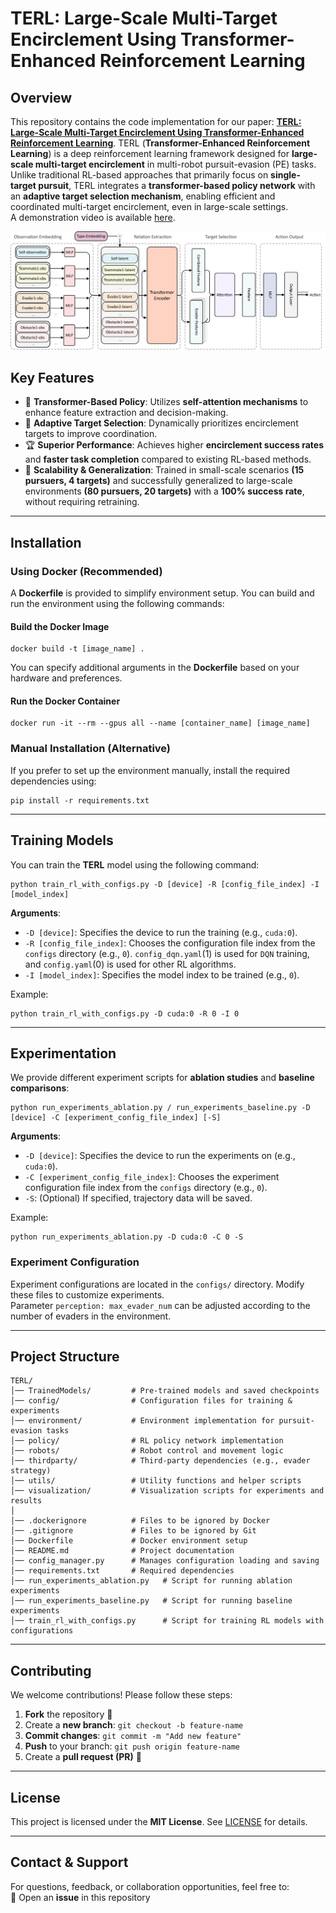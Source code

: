 ﻿
# **TERL: Large-Scale Multi-Target Encirclement Using Transformer-Enhanced Reinforcement Learning**  

## **Overview**  
This repository contains the code implementation for our paper:  [**TERL: Large-Scale Multi-Target Encirclement Using Transformer-Enhanced Reinforcement Learning**](https://arxiv.org/abs/2503.12395).
TERL (**Transformer-Enhanced Reinforcement Learning**) is a deep reinforcement learning framework designed for **large-scale multi-target encirclement** in multi-robot pursuit-evasion (PE) tasks. Unlike traditional RL-based approaches that primarily focus on **single-target pursuit**, TERL integrates a **transformer-based policy network** with an **adaptive target selection mechanism**, enabling efficient and coordinated multi-target encirclement, even in large-scale settings.  
A demonstration video is available [here](https://youtu.be/niYCRtdcDs0?si=G6p_a9j2fI6LzS4r).

![TERL Network Architecture.png](TERL%20Network%20Architecture.png)

## **Key Features**
- 🚀 **Transformer-Based Policy**: Utilizes **self-attention mechanisms** to enhance feature extraction and decision-making.  
- 🎯 **Adaptive Target Selection**: Dynamically prioritizes encirclement targets to improve coordination.  
- 🏆 **Superior Performance**: Achieves higher **encirclement success rates** and **faster task completion** compared to existing RL-based methods.  
- 🔄 **Scalability & Generalization**: Trained in small-scale scenarios **(15 pursuers, 4 targets)** and successfully generalized to large-scale environments **(80 pursuers, 20 targets)** with a **100% success rate**, without requiring retraining.  

---

## **Installation**  
### **Using Docker (Recommended)**  
A **Dockerfile** is provided to simplify environment setup. You can build and run the environment using the following commands:

#### **Build the Docker Image**  
```shell
docker build -t [image_name] .
```
You can specify additional arguments in the **Dockerfile** based on your hardware and preferences.

#### **Run the Docker Container**  
```shell
docker run -it --rm --gpus all --name [container_name] [image_name]
```

### **Manual Installation (Alternative)**  
If you prefer to set up the environment manually, install the required dependencies using:
```shell
pip install -r requirements.txt
```

---

## **Training Models**  
You can train the **TERL** model using the following command:

```shell
python train_rl_with_configs.py -D [device] -R [config_file_index] -I [model_index]
```
**Arguments**:  
- `-D [device]`: Specifies the device to run the training (e.g., `cuda:0`).  
- `-R [config_file_index]`: Chooses the configuration file index from the `configs` directory (e.g., `0`). `config_dqn.yaml`(1) is used for `DQN` training, and `config.yaml`(0) is used for other RL algorithms.
- `-I [model_index]`: Specifies the model index to be trained (e.g., `0`).  

Example:
```shell
python train_rl_with_configs.py -D cuda:0 -R 0 -I 0
```

---

## **Experimentation**  
We provide different experiment scripts for **ablation studies** and **baseline comparisons**:

```shell
python run_experiments_ablation.py / run_experiments_baseline.py -D [device] -C [experiment_config_file_index] [-S]
```
**Arguments**:  
- `-D [device]`: Specifies the device to run the experiments on (e.g., `cuda:0`).  
- `-C [experiment_config_file_index]`: Chooses the experiment configuration file index from the `configs` directory (e.g., `0`).  
- `-S`: (Optional) If specified, trajectory data will be saved.  

Example:
```shell
python run_experiments_ablation.py -D cuda:0 -C 0 -S
```

### **Experiment Configuration**
Experiment configurations are located in the `configs/` directory. Modify these files to customize experiments.  
Parameter `perception: max_evader_num` can be adjusted according to the number of evaders in the environment.

---

## **Project Structure**  
```
TERL/
│── TrainedModels/         # Pre-trained models and saved checkpoints
│── config/                # Configuration files for training & experiments
│── environment/           # Environment implementation for pursuit-evasion tasks
│── policy/                # RL policy network implementation
│── robots/                # Robot control and movement logic
│── thirdparty/            # Third-party dependencies (e.g., evader strategy)
│── utils/                 # Utility functions and helper scripts
│── visualization/         # Visualization scripts for experiments and results
│
│── .dockerignore          # Files to be ignored by Docker
│── .gitignore             # Files to be ignored by Git
│── Dockerfile             # Docker environment setup
│── README.md              # Project documentation
│── config_manager.py      # Manages configuration loading and saving
│── requirements.txt       # Required dependencies
│── run_experiments_ablation.py   # Script for running ablation experiments
│── run_experiments_baseline.py   # Script for running baseline experiments
│── train_rl_with_configs.py      # Script for training RL models with configurations

```

---


## **Contributing**  
We welcome contributions! Please follow these steps:  
1. **Fork** the repository 🍴  
2. Create a **new branch**: `git checkout -b feature-name`  
3. **Commit changes**: `git commit -m "Add new feature"`  
4. **Push** to your branch: `git push origin feature-name`  
5. Create a **pull request (PR)** 📩  

---

## **License**  
This project is licensed under the **MIT License**. See [LICENSE](LICENSE) for details.

---

## **Contact & Support**  
For questions, feedback, or collaboration opportunities, feel free to:  
📌 Open an **issue** in this repository  
